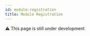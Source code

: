 ```yaml
---
id: module-registration
title: Module Registration
---
```


:warning: This page is still under development